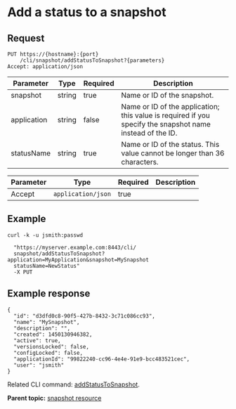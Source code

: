 # Add a status to a snapshot

## Request

```
PUT https://{hostname}:{port}
    /cli/snapshot/addStatusToSnapshot?{parameters}
Accept: application/json

```

|Parameter|Type|Required|Description|
|---------|----|--------|-----------|
|snapshot|string|true|Name or ID of the snapshot.|
|application|string|false|Name or ID of the application; this value is required if you specify the snapshot name instead of the ID.|
|statusName|string|true|Name or ID of the status. This value cannot be longer than 36 characters.|

|Parameter|Type|Required|Description|
|---------|----|--------|-----------|
|Accept|`application/json`|true| |

## Example

```
curl -k -u jsmith:passwd 
   
  "https://myserver.example.com:8443/cli/
  snapshot/addStatusToSnapshot?application=MyApplication&snapshot=MySnapshot
  statusName=NewStatus" 
  -X PUT

```

## Example response

```
{
  "id": "d3dfd0c8-90f5-427b-8432-3c71c086cc93",
  "name": "MySnapshot",
  "description": "",
  "created": 1450130946382,
  "active": true,
  "versionsLocked": false,
  "configLocked": false,
  "applicationId": "99822240-cc96-4e4e-91e9-bcc483521cec",
  "user": "jsmith"
}
```

Related CLI command: [addStatusToSnapshot](udclient_addstatustosnapshot.md).

**Parent topic:** [snapshot resource](../../com.ibm.udeploy.api.doc/topics/rest_cli_snapshot.md)

